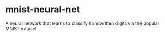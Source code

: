 # mnist-neural-net
A neural network that learns to classify handwritten digits via the popular MNIST dataset

